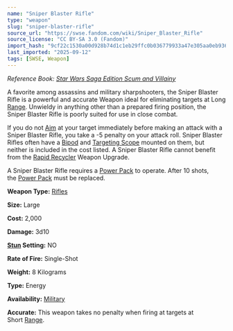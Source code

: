 ```yaml
---
name: "Sniper Blaster Rifle"
type: "weapon"
slug: "sniper-blaster-rifle"
source_url: "https://swse.fandom.com/wiki/Sniper_Blaster_Rifle"
source_license: "CC BY-SA 3.0 (Fandom)"
import_hash: "9cf22c1530a00d928b74d1c1eb29ffc0b036779933a47e305aa0eb936554c32f"
last_imported: "2025-09-12"
tags: [SWSE, Weapon]
---
```

*Reference Book: [Star Wars Saga Edition Scum and Villainy](https://swse.fandom.com/wiki/Star_Wars_Saga_Edition_Scum_and_Villainy)*

A favorite among assassins and military sharpshooters, the Sniper Blaster Rifle is a powerful and accurate Weapon ideal for eliminating targets at Long [Range](https://swse.fandom.com/wiki/Range). Unwieldy in anything other than a prepared firing position, the Sniper Blaster Rifle is poorly suited for use in close combat.

If you do not [Aim](https://swse.fandom.com/wiki/Aim) at your target immediately before making an attack with a Sniper Blaster Rifle, you take a -5 penalty on your attack roll. Sniper Blaster Rifles often have a [Bipod](https://swse.fandom.com/wiki/Bipod) and [Targeting Scope](https://swse.fandom.com/wiki/Targeting_Scope) mounted on them, but neither is included in the cost listed. A Sniper Blaster Rifle cannot benefit from the [Rapid Recycler](https://swse.fandom.com/wiki/Rapid_Recycler) Weapon Upgrade.

A Sniper Blaster Rifle requires a [Power Pack](https://swse.fandom.com/wiki/Power_Pack) to operate. After 10 shots, the [Power Pack](https://swse.fandom.com/wiki/Power_Pack) must be replaced.

**Weapon Type:** [Rifles](https://swse.fandom.com/wiki/Rifles)

**Size:** Large

**Cost:** 2,000

**Damage:** 3d10

**[Stun](https://swse.fandom.com/wiki/Stun) Setting:** NO

**Rate of Fire:** Single-Shot

**Weight:** 8 Kilograms

**Type:** Energy

**Availability:** [Military](https://swse.fandom.com/wiki/Military)

**Accurate:** This weapon takes no penalty when firing at targets at Short [Range](https://swse.fandom.com/wiki/Range).
